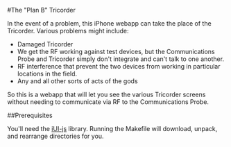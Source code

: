 #The "Plan B" Tricorder

In the event of a problem, this iPhone webapp can take the place of the Tricorder. Various problems might include:

- Damaged Tricorder
- We get the RF working against test devices, but the Communications Probe and Tricorder simply don't integrate and can't talk to one another.
- RF interference that prevent the two devices from working in particular locations in the field.
- Any and all other sorts of acts of the gods

So this is a webapp that will let you see the various Tricorder screens without needing to communicate via RF to the Communications Probe.

##Prerequisites

You'll need the [iUI-js][iUI] library. Running the Makefile will download, unpack, and rearrange directories for you.

[iUI]: http://www.iui-js.org/download
